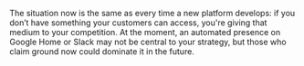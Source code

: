 The situation now is the same as every time a new platform develops: if you don’t have something your customers can access, you're giving that medium to your competition. At the moment, an automated presence on Google Home or Slack may not be central to your strategy, but those who claim ground now could dominate it in the future.

